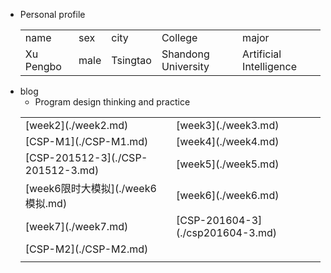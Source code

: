 + Personal  profile
  <table>                 
  <tr> <td> name  </td> <td> sex   </td>  <td> city  </td> <td> College</td><td> major </td>  </tr>       <tr> <td> Xu Pengbo  </td> <td> male </td><td> Tsingtao  </td>  <td>Shandong University </td> <td> Artificial Intelligence</td>  </tr>                 
  </table>
+ blog 
   +  Program design thinking and practice
  <table>                 
  <tr> <td> [week2](./week2.md)   </td>      <td> [week3](./week3.md)  </td> </tr> 
  <tr> <td> [CSP-M1](./CSP-M1.md) </td>      <td> [week4](./week4.md) </td> </tr>
  <tr> <td> [CSP-201512-3](./CSP-201512-3.md) </td> <td> [week5](./week5.md) </td> </tr>  
  <tr> <td> [week6限时大模拟](./week6模拟.md) </td> <td> [week6](./week6.md)  </td> </tr>
  <tr> <td> [week7](./week7.md)  </td> <td> [CSP-201604-3](./csp201604-3.md) </td> </tr> 
  <tr> <td> [CSP-M2](./CSP-M2.md) </td> <td>  </td> </tr>   
  <tr> <td> </td> <td>  </td> </tr>   
  </table>

    
